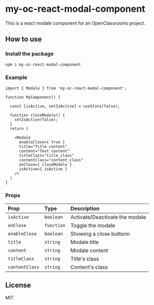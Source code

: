 # my-oc-react-modal-component
This is a react modale component for an OpenClassrooms project.

## How to use

### Install the package
```sh
npm i my-oc-react-modal-component
```

### Example

    import { Modale } from 'my-oc-react-modal-component';

    function MyComponent() {

      const [isActive, setIsActive] = useState(false);

      function closeModale() {
        setIsActive(false);
      }
      return (

        <Modale 
          enableClose={ true }
          title="Title content"
          content="Text content"
          titleClass="title_class"
          contentClass="content_class"
          onClose={ closeModale }
          isActive={ isActive }
        />
      )
    }

### Props

| Prop | Type     | Description                |
| :-------- | :------- | :------------------------- |
| `isActive` | `boolean` | Activate/Deactivate the modale |
| `onClose` | `function` | Toggle the modale |
| `enableClose` | `boolean` | Showing a close buttonn |
| `title` | `string` | Modale title |
| `content` | `string` | Modale content |
| `titleClass` | `string` | Title's class |
| `contentClass` | `string` | Content's class |

## License
MIT
